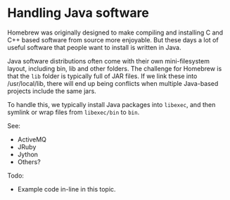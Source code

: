 # Handling Java software

Homebrew was originally designed to make compiling and installing C and C++
based software from source more enjoyable. But these days a lot of useful
software that people want to install is written in Java.

Java software distributions often come with their own mini-filesystem layout,
including bin, lib and other folders. The challenge for Homebrew is that
the `lib` folder is typically full of JAR files. If we link these into
/usr/local/lib, there will end up being conflicts when multiple Java-based
projects include the same jars.

To handle this, we typically install Java packages into `libexec`, and then
symlink or wrap files from `libexec/bin` to `bin`.

See:

 * ActiveMQ
 * JRuby
 * Jython
 * Others?

Todo:

 * Example code in-line in this topic.

